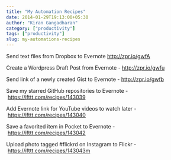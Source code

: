 ```yaml
---
title: "My Automation Recipes"
date: 2014-01-29T19:13:00+05:30
author: "Kiran Gangadharan"
category: ["productivity"]
tags: ["productivity"]
slug: my-automations-recipes
---
```


Send text files from Dropbox to Evernote <http://zpr.io/gwfA>

Create a Wordpress Draft Post from Evernote - <http://zpr.io/gwfu>

Send link of a newly created Gist to
Evernote - <http://zpr.io/gwfb>

Save my starred GitHub repositories to
Evernote - <https://ifttt.com/recipes/143039>

Add Evernote link for YouTube videos to watch
later - <https://ifttt.com/recipes/143040>

Save a favorited item in Pocket to
Evernote - <https://ifttt.com/recipes/143042>

Upload photo tagged \#flickrd on Instagram to
Flickr - <https://ifttt.com/recipes/143043m>
